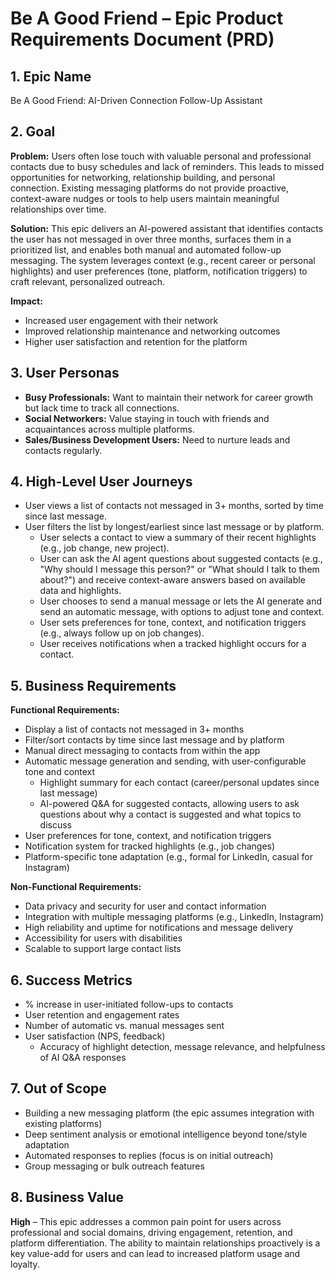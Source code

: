 # Be A Good Friend – Epic Product Requirements Document (PRD)

## 1. Epic Name

Be A Good Friend: AI-Driven Connection Follow-Up Assistant

## 2. Goal

**Problem:**
Users often lose touch with valuable personal and professional contacts due to busy schedules and lack of reminders. This leads to missed opportunities for networking, relationship building, and personal connection. Existing messaging platforms do not provide proactive, context-aware nudges or tools to help users maintain meaningful relationships over time.

**Solution:**
This epic delivers an AI-powered assistant that identifies contacts the user has not messaged in over three months, surfaces them in a prioritized list, and enables both manual and automated follow-up messaging. The system leverages context (e.g., recent career or personal highlights) and user preferences (tone, platform, notification triggers) to craft relevant, personalized outreach.

**Impact:**
- Increased user engagement with their network
- Improved relationship maintenance and networking outcomes
- Higher user satisfaction and retention for the platform

## 3. User Personas
- **Busy Professionals:** Want to maintain their network for career growth but lack time to track all connections.
- **Social Networkers:** Value staying in touch with friends and acquaintances across multiple platforms.
- **Sales/Business Development Users:** Need to nurture leads and contacts regularly.

## 4. High-Level User Journeys
- User views a list of contacts not messaged in 3+ months, sorted by time since last message.
- User filters the list by longest/earliest since last message or by platform.
	- User selects a contact to view a summary of their recent highlights (e.g., job change, new project).
	- User can ask the AI agent questions about suggested contacts (e.g., "Why should I message this person?" or "What should I talk to them about?") and receive context-aware answers based on available data and highlights.
	- User chooses to send a manual message or lets the AI generate and send an automatic message, with options to adjust tone and context.
	- User sets preferences for tone, context, and notification triggers (e.g., always follow up on job changes).
	- User receives notifications when a tracked highlight occurs for a contact.

## 5. Business Requirements

**Functional Requirements:**
- Display a list of contacts not messaged in 3+ months
- Filter/sort contacts by time since last message and by platform
- Manual direct messaging to contacts from within the app
- Automatic message generation and sending, with user-configurable tone and context
	- Highlight summary for each contact (career/personal updates since last message)
	- AI-powered Q&A for suggested contacts, allowing users to ask questions about why a contact is suggested and what topics to discuss
- User preferences for tone, context, and notification triggers
- Notification system for tracked highlights (e.g., job changes)
- Platform-specific tone adaptation (e.g., formal for LinkedIn, casual for Instagram)

**Non-Functional Requirements:**
- Data privacy and security for user and contact information
- Integration with multiple messaging platforms (e.g., LinkedIn, Instagram)
- High reliability and uptime for notifications and message delivery
- Accessibility for users with disabilities
- Scalable to support large contact lists

## 6. Success Metrics
- % increase in user-initiated follow-ups to contacts
- User retention and engagement rates
- Number of automatic vs. manual messages sent
- User satisfaction (NPS, feedback)
	- Accuracy of highlight detection, message relevance, and helpfulness of AI Q&A responses

## 7. Out of Scope
- Building a new messaging platform (the epic assumes integration with existing platforms)
- Deep sentiment analysis or emotional intelligence beyond tone/style adaptation
- Automated responses to replies (focus is on initial outreach)
- Group messaging or bulk outreach features

## 8. Business Value
**High** – This epic addresses a common pain point for users across professional and social domains, driving engagement, retention, and platform differentiation. The ability to maintain relationships proactively is a key value-add for users and can lead to increased platform usage and loyalty.

